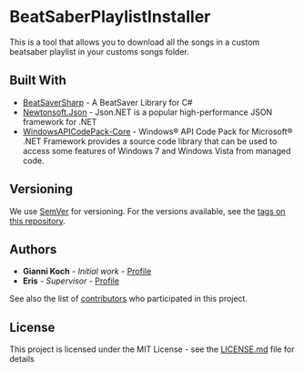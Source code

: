# BeatSaberPlaylistInstaller

This is a tool that allows you to download all the songs in a custom beatsaber playlist in your customs songs folder.

## Built With

* [BeatSaverSharp](https://github.com/lolPants/BeatSaverSharp) - A BeatSaver Library for C#
* [Newtonsoft.Json](https://www.newtonsoft.com/json) - Json.NET is a popular high-performance JSON framework for .NET
* [WindowsAPICodePack-Core](https://www.nuget.org/packages/Microsoft.WindowsAPICodePack-Core/1.1.0/) - Windows® API Code Pack for Microsoft® .NET Framework provides a source code library that can be used to access some features of Windows 7 and Windows Vista from managed code.

## Versioning

We use [SemVer](http://semver.org/) for versioning. For the versions available, see the [tags on this repository](https://github.com/your/project/tags). 

## Authors

* **Gianni Koch** - *Initial work* - [Profile](https://github.com/GianniKoch)
* **Eris** - *Supervisor* - [Profile](https://github.com/ErisApps)

See also the list of [contributors](https://github.com/GianniKoch/BeatSaberPlaylistInstaller/graphs/contributors) who participated in this project.

## License

This project is licensed under the MIT License - see the [LICENSE.md](LICENSE.md) file for details
